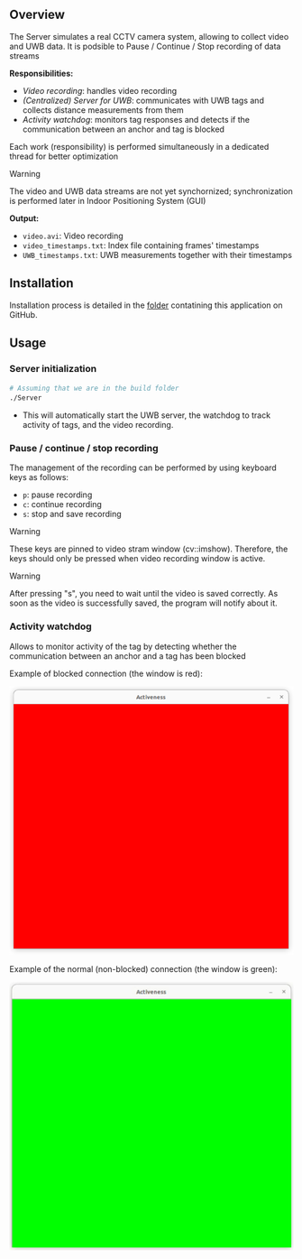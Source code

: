 ## Overview

The Server simulates a real CCTV camera system, allowing to collect video and UWB data. 
It is podsible to Pause / Continue / Stop recording of data streams

**Responsibilities:**
- *Video recording*: handles video recording
- *(Centralized) Server for UWB*: communicates with UWB tags and collects distance measurements from them
- *Activity watchdog*: monitors tag responses and detects if the communication between an anchor and tag is blocked

Each work (responsibility) is performed simultaneously in a dedicated thread for better optimization

> [!Warning]
> The video and UWB data streams are not yet synchornized; synchronization is performed later in Indoor Positioning System (GUI)

**Output:**
  - `video.avi`: Video recording
  - `video_timestamps.txt`: Index file containing frames' timestamps
  - `UWB_timestamps.txt`: UWB measurements together with their timestamps

## Installation 

Installation process is detailed in the [folder](/Implementation/Server/) contatining this application on GitHub.

## Usage

### Server initialization 

```sh
# Assuming that we are in the build folder
./Server 
```

- This will automatically start the UWB server, the watchdog to track activity of tags, and the video recording.

### Pause / continue / stop recording

The management of the recording can be performed by using keyboard keys as follows:

- `p`: pause recording
- `c`: continue recording
- `s`: stop and save recording

> [!Warning]
> These keys are pinned to video stram window (cv::imshow). Therefore, the keys should only be pressed when video recording window is active. 

> [!Warning]
> After pressing "s", you need to wait until the video is saved correctly. As soon as the video is successfully saved, the program will notify about it.

### Activity watchdog

Allows to monitor activity of the tag by detecting whether the communication between an anchor and a tag has been blocked

Example of blocked connection (the window is red):

![IndoorPositioningSystem](https://github.com/Razyapoo/Thesis-Documentation/blob/master/Archive/Documentation/Images%20for%20wiki/server_not_active.png)

Example of the normal (non-blocked) connection (the window is green):

![IndoorPositioningSystem](https://github.com/Razyapoo/Thesis-Documentation/blob/master/Archive/Documentation/Images%20for%20wiki/server_is_active.png)
